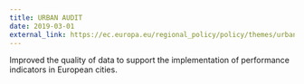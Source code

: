 ```yaml
---
title: URBAN AUDIT
date: 2019-03-01
external_link: https://ec.europa.eu/regional_policy/policy/themes/urban-development/audit_en
---
```


Improved the quality of data to support the implementation of performance indicators in European cities.
<!--more-->